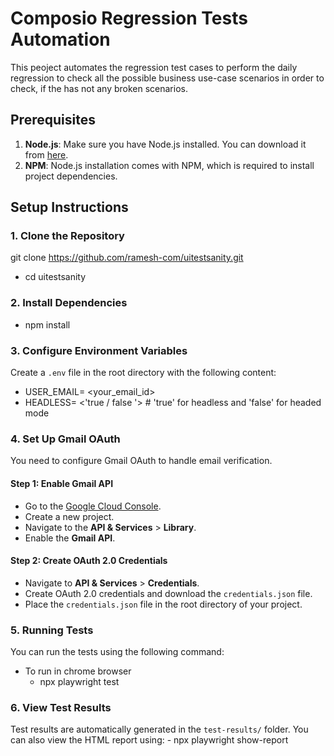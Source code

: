 # Composio Regression Tests Automation

This peoject automates the regression test cases to perform the daily regression to check all the possible business use-case scenarios in order to check, if the has not any broken scenarios.
## Prerequisites

1. **Node.js**: Make sure you have Node.js installed. You can download it from [here](https://nodejs.org/).
2. **NPM**: Node.js installation comes with NPM, which is required to install project dependencies.

## Setup Instructions

### 1. Clone the Repository

git clone https://github.com/ramesh-com/uitestsanity.git
   - cd uitestsanity

### 2. Install Dependencies
   - npm install

### 3. Configure Environment Variables

Create a `.env` file in the root directory with the following content:

 - USER_EMAIL= <your_email_id>
 - HEADLESS= <'true / false '>  # 'true' for headless and 'false' for headed mode

### 4. Set Up Gmail OAuth

You need to configure Gmail OAuth to handle email verification.

#### Step 1: Enable Gmail API

- Go to the [Google Cloud Console](https://console.developers.google.com/).
- Create a new project.
- Navigate to the **API & Services** > **Library**.
- Enable the **Gmail API**.

#### Step 2: Create OAuth 2.0 Credentials

- Navigate to **API & Services** > **Credentials**.
- Create OAuth 2.0 credentials and download the `credentials.json` file.
- Place the `credentials.json` file in the root directory of your project.

### 5. Running Tests
You can run the tests using the following command:

- To run in chrome browser 
    - npx playwright test  

### 6. View Test Results
Test results are automatically generated in the `test-results/` folder. You can also view the HTML report using:
    - npx playwright show-report
